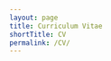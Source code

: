 ```yaml
---
layout: page
title: Curriculum Vitae
shortTitle: CV
permalink: /CV/
---
```


<object data="../files/RudolerCV.pdf" width="1000" height="1000" type='application/pdf'></object>

